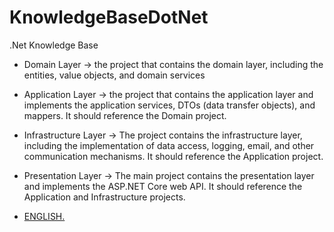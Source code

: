 ﻿# KnowledgeBaseDotNet
.Net Knowledge Base

- Domain Layer → the project that contains the domain layer, including the entities, value objects, and domain services

- Application Layer → the project that contains the application layer and implements the application services, DTOs (data transfer objects), and mappers. It should reference the Domain project.

- Infrastructure Layer → The project contains the infrastructure layer, including the implementation of data access, logging, email, and other communication mechanisms. It should reference the Application project.

- Presentation Layer → The main project contains the presentation layer and implements the ASP.NET Core web API. It should reference the Application and Infrastructure projects.

- [ENGLISH.](https://github.com/Hereigo/KnowledgeBaseDotNet/tree/main/ENG)